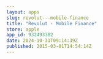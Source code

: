 ```yaml
---
layout: apps
slug: revolut---mobile-finance
title: "Revolut - Mobile Finance"
store: apple
app_id: 932493382
date: 2024-10-31T09:14:39Z
published: 2015-03-01T14:54:14Z
---
```


